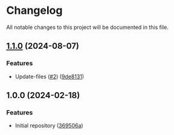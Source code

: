 # Changelog

All notable changes to this project will be documented in this file.

## [1.1.0](https://github.com/devops-ia/terraform-nexus-privilege/compare/v1.0.0...v1.1.0) (2024-08-07)


### Features

* Update-files ([#2](https://github.com/devops-ia/terraform-nexus-privilege/issues/2)) ([9de8131](https://github.com/devops-ia/terraform-nexus-privilege/commit/9de81314bdfd7757cc7c5c70e666f38ddefcf63f))

## 1.0.0 (2024-02-18)


### Features

* Initial repository ([369506a](https://github.com/terraform-nexus-modules/terraform-nexus-privilege/commit/369506a04cddd12ecc7d1b190182db0bd3270f66))
